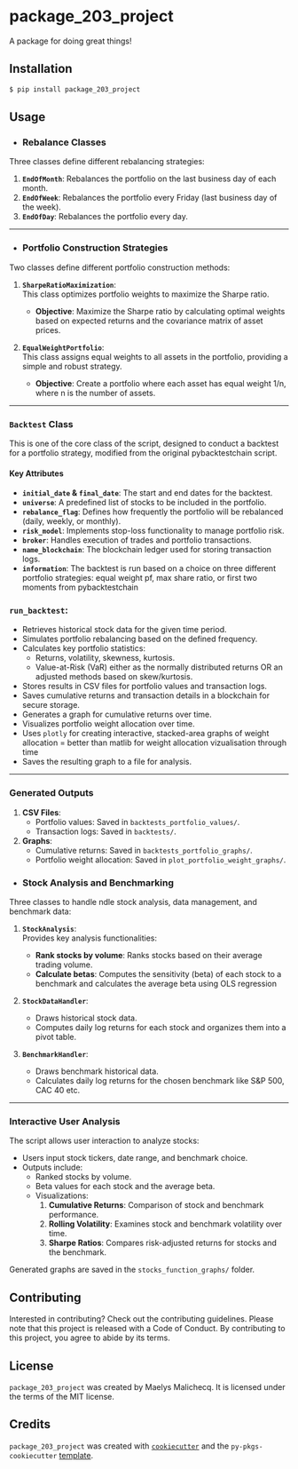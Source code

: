 # package_203_project

A package for doing great things!

## Installation

```bash
$ pip install package_203_project
```

## Usage

- ### **Rebalance Classes**
Three classes define different rebalancing strategies:
1. **`EndOfMonth`**: Rebalances the portfolio on the last business day of each month.
2. **`EndOfWeek`**: Rebalances the portfolio every Friday (last business day of the week).
3. **`EndOfDay`**: Rebalances the portfolio every day.

---
- ### **Portfolio Construction Strategies**
Two classes define different portfolio construction methods:

1. **`SharpeRatioMaximization`**:  
   This class optimizes portfolio weights to maximize the Sharpe ratio.  
   - **Objective**: Maximize the Sharpe ratio by calculating optimal weights based on expected returns and the covariance matrix of asset prices.  

2. **`EqualWeightPortfolio`**:  
   This class assigns equal weights to all assets in the portfolio, providing a simple and robust strategy.  
   - **Objective**: Create a portfolio where each asset has equal weight 1/n, where n is the number of assets.  

---

### **`Backtest` Class**
This is one of the core class of the script, designed to conduct a backtest for a portfolio strategy, modified from the original pybacktestchain script. 

#### **Key Attributes**
- **`initial_date` & `final_date`**: The start and end dates for the backtest.
- **`universe`**: A predefined list of stocks to be included in the portfolio.
- **`rebalance_flag`**: Defines how frequently the portfolio will be rebalanced (daily, weekly, or monthly).
- **`risk_model`**: Implements stop-loss functionality to manage portfolio risk.
- **`broker`**: Handles execution of trades and portfolio transactions.
- **`name_blockchain`**: The blockchain ledger used for storing transaction logs.
- **`information`**: The backtest is run based on a choice on three different portfolio strategies: equal weight pf, max share ratio, or first two moments from pybacktestchain 


### **`run_backtest`**:
   - Retrieves historical stock data for the given time period.
   - Simulates portfolio rebalancing based on the defined frequency.
   - Calculates key portfolio statistics:
     - Returns, volatility, skewness, kurtosis.
     - Value-at-Risk (VaR) either as the normally distributed returns OR an adjusted methods based on skew/kurtosis. 
   - Stores results in CSV files for portfolio values and transaction logs.
   - Saves cumulative returns and transaction details in a blockchain for secure storage.
   - Generates a graph for cumulative returns over time.
   - Visualizes portfolio weight allocation over time.
   - Uses `plotly` for creating interactive, stacked-area graphs of weight allocation = better than matlib for weight allocation vizualisation through time 
   - Saves the resulting graph to a file for analysis.

---

### **Generated Outputs**
1. **CSV Files**:
   - Portfolio values: Saved in `backtests_portfolio_values/`.
   - Transaction logs: Saved in `backtests/`.
2. **Graphs**:
   - Cumulative returns: Saved in `backtests_portfolio_graphs/`.
   - Portfolio weight allocation: Saved in `plot_portfolio_weight_graphs/`.


- ### **Stock Analysis and Benchmarking**
Three classes to handle ndle stock analysis, data management, and benchmark data:

1. **`StockAnalysis`**:  
   Provides key analysis functionalities:  
   - **Rank stocks by volume**: Ranks stocks based on their average trading volume.  
   - **Calculate betas**: Computes the sensitivity (beta) of each stock to a benchmark and calculates the average beta using OLS regression

2. **`StockDataHandler`**:  
   - Draws historical stock data.  
   - Computes daily log returns for each stock and organizes them into a pivot table.  

3. **`BenchmarkHandler`**:  
   - Draws benchmark historical data.  
   - Calculates daily log returns for the chosen benchmark like S&P 500, CAC 40 etc.  
---

### **Interactive User Analysis**
The script allows user interaction to analyze stocks:  
- Users input stock tickers, date range, and benchmark choice.  
- Outputs include:
  - Ranked stocks by volume.
  - Beta values for each stock and the average beta.
  - Visualizations:
    1. **Cumulative Returns**: Comparison of stock and benchmark performance.  
    2. **Rolling Volatility**: Examines stock and benchmark volatility over time.  
    3. **Sharpe Ratios**: Compares risk-adjusted returns for stocks and the benchmark.  

Generated graphs are saved in the `stocks_function_graphs/` folder. 

## Contributing

Interested in contributing? Check out the contributing guidelines. Please note that this project is released with a Code of Conduct. By contributing to this project, you agree to abide by its terms.

## License

`package_203_project` was created by Maelys Malichecq. It is licensed under the terms of the MIT license.

## Credits

`package_203_project` was created with [`cookiecutter`](https://cookiecutter.readthedocs.io/en/latest/) and the `py-pkgs-cookiecutter` [template](https://github.com/py-pkgs/py-pkgs-cookiecutter).
